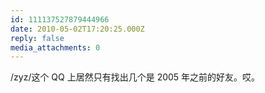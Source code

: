 ```yaml
---
id: 111137527879444966
date: 2010-05-02T17:20:25.000Z
reply: false
media_attachments: 0
---
```


/zyz/这个 QQ 上居然只有找出几个是 2005 年之前的好友。哎。

